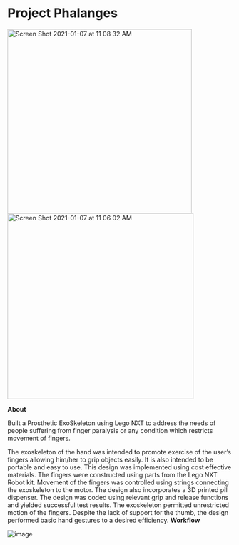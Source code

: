 # Project Phalanges

<img width="413" alt="Screen Shot 2021-01-07 at 11 08 32 AM" src="https://user-images.githubusercontent.com/26580185/103915854-bd5c4c00-50d9-11eb-9ead-b0113e9f9653.png">         <img width="417" alt="Screen Shot 2021-01-07 at 11 06 02 AM" src="https://user-images.githubusercontent.com/26580185/103915910-cd742b80-50d9-11eb-94e5-27a992b32de5.png">

**About**

Built a Prosthetic ExoSkeleton using Lego NXT to address the needs of people suffering from finger paralysis or any condition which restricts movement of fingers.

The exoskeleton of the hand was intended to promote exercise of the user’s fingers allowing him/her to grip objects easily. It is also intended to be portable and easy to use. This design was implemented using cost effective materials. The fingers were constructed using parts from the Lego NXT Robot kit.
Movement of the fingers was controlled using strings connecting the exoskeleton to the motor. The design also incorporates a 3D printed pill dispenser. The design was coded using relevant grip and release functions and yielded successful test results. 
The exoskeleton permitted unrestricted motion of the fingers. Despite the lack of support for the thumb, the design performed basic hand gestures to a desired efficiency.
**Workflow**

![image](https://user-images.githubusercontent.com/26580185/103919387-f696bb00-50dd-11eb-8e19-bc70596eb899.png)
